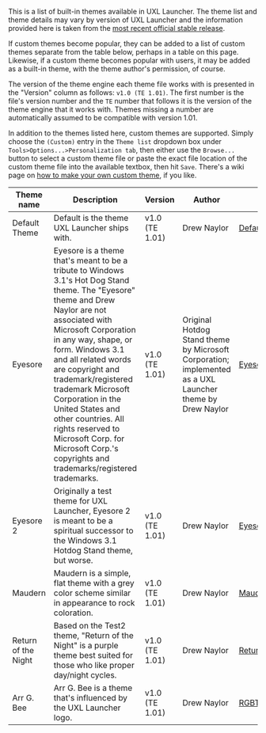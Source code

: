 This is a list of built-in themes available in UXL Launcher.
The theme list and theme details may vary by version of UXL Launcher and the information provided here is taken from the [most recent official stable release](https://github.com/DrewNaylor/UXL-Launcher/releases/latest).

If custom themes become popular, they can be added to a list of custom themes separate from the table below, perhaps in a table on this page. Likewise, if a custom theme becomes popular with users, it may be added as a built-in theme, with the theme author's permission, of course.

The version of the theme engine each theme file works with is presented in the "Version" column as follows: 
`v1.0 (TE 1.01)`. The first number is the file's version number and the `TE` number that follows it is the version of the theme engine that it works with. Themes missing a number are automatically assumed to be compatible with version 1.01.

In addition to the themes listed here, custom themes are supported. Simply choose the `(Custom)` entry in the `Theme list` dropdown box under `Tools>Options...>Personalization tab`, then either use the `Browse...` button to select a custom theme file or paste the exact file location of the custom theme file into the available textbox, then hit `Save`. There's a wiki page on [how to make your own custom theme](https://github.com/DrewNaylor/UXL-Launcher/wiki/How-to-Make-a-Custom-Theme-for-UXL-Launcher), if you like.

| Theme name | Description | Version | Author | Link |
|------------|-------------|---------|--------|------|
| Default Theme | Default is the theme UXL Launcher ships with. | v1.0 (TE 1.01) | Drew Naylor | [DefaultTheme_XML.xml](https://github.com/DrewNaylor/UXL-Launcher/blob/master/UXL-Launcher/VB%20Code-behind/Themes/DefaultTheme_XML.xml) |
| Eyesore | Eyesore is a theme that's meant to be a tribute to Windows 3.1's Hot Dog Stand theme. The "Eyesore" theme and Drew Naylor are not associated with Microsoft Corporation in any way, shape, or form. Windows 3.1 and all related words are copyright and trademark/registered trademark Microsoft Corporation in the United States and other countries. All rights reserved to Microsoft Corp. for Microsoft Corp.'s copyrights and trademarks/registered trademarks. | v1.0 (TE 1.01) | Original Hotdog Stand theme by Microsoft Corporation; implemented as a UXL Launcher theme by Drew Naylor | [EyesoreTheme_XML.xml](https://github.com/DrewNaylor/UXL-Launcher/blob/master/UXL-Launcher/VB%20Code-behind/Themes/EyesoreTheme_XML.xml) |
| Eyesore 2 | Originally a test theme for UXL Launcher, Eyesore 2 is meant to be a spiritual successor to the Windows 3.1 Hotdog Stand theme, but worse. | v1.0 (TE 1.01) | Drew Naylor | [Eyesore2Theme_XML.xml](https://github.com/DrewNaylor/UXL-Launcher/blob/master/UXL-Launcher/VB%20Code-behind/Themes/Eyesore2Theme_XML.xml) |
| Maudern | Maudern is a simple, flat theme with a grey color scheme similar in appearance to rock coloration. | v1.0 (TE 1.01) | Drew Naylor | [MaudernTheme_XML.xml](https://github.com/DrewNaylor/UXL-Launcher/blob/master/UXL-Launcher/VB%20Code-behind/Themes/MaudernTheme_XML.xml) |
| Return of the Night | Based on the Test2 theme, "Return of the Night" is a purple theme best suited for those who like proper day/night cycles. | v1.0 (TE 1.01) | Drew Naylor | [ReturnOfNightTheme_XML.xml](https://github.com/DrewNaylor/UXL-Launcher/blob/master/UXL-Launcher/VB%20Code-behind/Themes/ReturnOfNightTheme_XML.xml) |
| Arr G. Bee | Arr G. Bee is a theme that's influenced by the UXL Launcher logo. | v1.0 (TE 1.01) | Drew Naylor | [RGBTheme_XML.xml](https://github.com/DrewNaylor/UXL-Launcher/blob/master/UXL-Launcher/VB%20Code-behind/Themes/RGBTheme_XML.xml) |